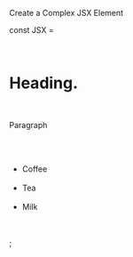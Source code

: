 Create a Complex JSX Element


const JSX = <div><br>
  <h1>Heading.</h1><br>
  <p>Paragraph</p><br>
 <ul><br>
  <li>Coffee</li><br>
  <li>Tea</li><br>
  <li>Milk</li><br>
</ul><br>
</div>;  
